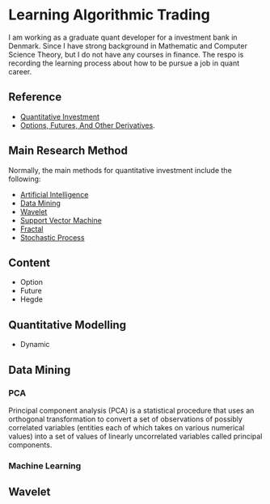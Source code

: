 # Learning Algorithmic Trading

I am working as a graduate quant developer for a investment bank in Denmark. Since I have strong background in Mathematic and Computer Science Theory, but I do not have any courses in finance. The respo is recording the learning process about how to be pursue a job in quant career. 

## Reference
- [Quantitative Investment](http://www.cis.pku.edu.cn/faculty/vision/zlin/%E9%87%8F%E5%8C%96%E6%8A%95%E8%B5%84%E2%80%94%E2%80%94%E7%AD%96%E7%95%A5%E4%B8%8E%E6%8A%80%E6%9C%AF.pdf)
- [Options, Futures, And Other Derivatives](https://shamit8.files.wordpress.com/2014/11/options-futures-and-other-derivatives-8th-john.pdf).

## Main Research Method
Normally, the main methods for quantitative investment include the following:
- [Artificial Intelligence](https://en.wikipedia.org/wiki/Artificial_intelligence)
- [Data Mining](https://en.wikipedia.org/wiki/Data_mining)
- [Wavelet](https://en.wikipedia.org/wiki/Wavelet)
- [Support Vector Machine](https://en.wikipedia.org/wiki/Support-vector_machine)
- [Fractal](https://en.wikipedia.org/wiki/Fractal)
- [Stochastic Process](https://en.wikipedia.org/wiki/Stochastic_process)

## Content
- Option
- Future
- Hegde

## Quantitative Modelling
- Dynamic 

## Data Mining

### PCA
Principal component analysis (PCA) is a statistical procedure that uses an orthogonal transformation to convert a set of observations of possibly correlated variables (entities each of which takes on various numerical values) into a set of values of linearly uncorrelated variables called principal components. 

### Machine Learning

## Wavelet